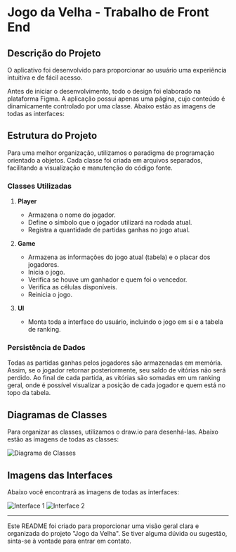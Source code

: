 # Jogo da Velha - Trabalho de Front End

## Descrição do Projeto

O aplicativo foi desenvolvido para proporcionar ao usuário uma experiência intuitiva e de fácil acesso.

Antes de iniciar o desenvolvimento, todo o design foi elaborado na plataforma Figma. A aplicação possui apenas uma página, cujo conteúdo é dinamicamente controlado por uma classe. Abaixo estão as imagens de todas as interfaces:

## Estrutura do Projeto

Para uma melhor organização, utilizamos o paradigma de programação orientado a objetos. Cada classe foi criada em arquivos separados, facilitando a visualização e manutenção do código fonte.

### Classes Utilizadas

1. **Player**
   - Armazena o nome do jogador.
   - Define o símbolo que o jogador utilizará na rodada atual.
   - Registra a quantidade de partidas ganhas no jogo atual.

2. **Game**
   - Armazena as informações do jogo atual (tabela) e o placar dos jogadores.
   - Inicia o jogo.
   - Verifica se houve um ganhador e quem foi o vencedor.
   - Verifica as células disponíveis.
   - Reinicia o jogo.

3. **UI**
   - Monta toda a interface do usuário, incluindo o jogo em si e a tabela de ranking.

### Persistência de Dados

Todas as partidas ganhas pelos jogadores são armazenadas em memória. Assim, se o jogador retornar posteriormente, seu saldo de vitórias não será perdido. Ao final de cada partida, as vitórias são somadas em um ranking geral, onde é possível visualizar a posição de cada jogador e quem está no topo da tabela.

## Diagramas de Classes

Para organizar as classes, utilizamos o draw.io para desenhá-las. Abaixo estão as imagens de todas as classes:

![Diagrama de Classes](caminho/para/imagem)

## Imagens das Interfaces

Abaixo você encontrará as imagens de todas as interfaces:

![Interface 1](caminho/para/imagem)
![Interface 2](caminho/para/imagem)

---

Este README foi criado para proporcionar uma visão geral clara e organizada do projeto "Jogo da Velha". Se tiver alguma dúvida ou sugestão, sinta-se à vontade para entrar em contato.

